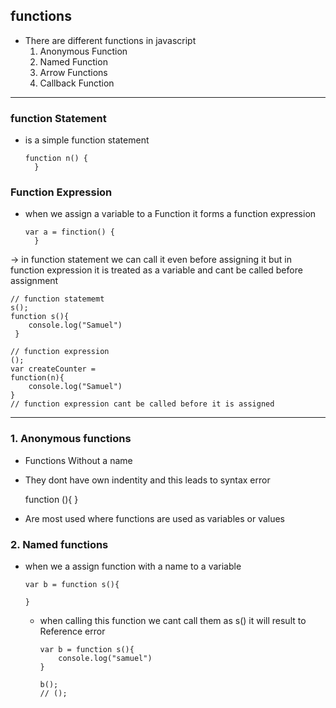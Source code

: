 ## functions
- There are different functions in javascript
  1. Anonymous Function
  2. Named Function
  3. Arrow Functions
  4. Callback Function
<hr>

### function Statement 
- is a simple function statement

      function n() {
        }
  
### Function Expression 
- when we assign a variable to a Function it forms a function expression

      var a = finction() {
        }
  
&rarr; in function statement we can call it even before assigning it but in function expression it is treated as a variable and cant be called before assignment

    // function statememt 
    s();
    function s(){
        console.log("Samuel")
     }
    
    // function expression 
    ();
    var createCounter = 
    function(n){
        console.log("Samuel")
    }
    // function expression cant be called before it is assigned 

<hr>

### 1. Anonymous functions
- Functions Without a name
- They dont have own indentity and this leads to syntax error

    function (){
      }
- Are most used where functions are used as variables or values

### 2. Named functions

- when we a assign function with a name to a variable

      var b = function s(){

      }
  - when calling this function we cant call them as s() it will result to Reference error
        
        var b = function s(){
            console.log("samuel")
        }
        
        b();
        // ();
